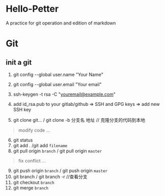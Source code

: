 # Hello-Petter
 A practice for git operation and edition of markdown

# Git 

 ## init a git 
 1. git config --global user.name "Your Name"
 2. git config --global user.email "Your email"

 3. ssh-keygen -t rsa -C "youremail@example.com"
 4. add id_rsa.pub to your gitlab/github => SSH and GPG keys => add new SSH key
 5. git clone git... /  git clone -b 分支名 地址 // 克隆分支的代码到本地
 > modify code ...
 6. git status
 7. git add . /git add `filename`
 8. git pull origin `branch` / git pull origin `master`
 > fix conflict ...
 9. git push origin `branch` / git push origin `master` 
 10. git branch / git branch -r //查看分支
 11. git checkout `branch`
 12. git merge `branch`



